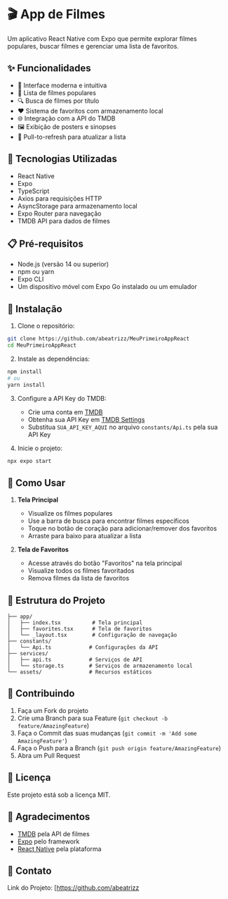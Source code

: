 # 🎬 App de Filmes

Um aplicativo React Native com Expo que permite explorar filmes populares, buscar filmes e gerenciar uma lista de favoritos.

## ✨ Funcionalidades

- 📱 Interface moderna e intuitiva
- 🎯 Lista de filmes populares
- 🔍 Busca de filmes por título
- ❤️ Sistema de favoritos com armazenamento local
- 🌐 Integração com a API do TMDB
- 🖼️ Exibição de posters e sinopses
- 🔄 Pull-to-refresh para atualizar a lista

## 🚀 Tecnologias Utilizadas

- React Native
- Expo
- TypeScript
- Axios para requisições HTTP
- AsyncStorage para armazenamento local
- Expo Router para navegação
- TMDB API para dados de filmes

## 📋 Pré-requisitos

- Node.js (versão 14 ou superior)
- npm ou yarn
- Expo CLI
- Um dispositivo móvel com Expo Go instalado ou um emulador

## 🔧 Instalação

1. Clone o repositório:
```bash
git clone https://github.com/abeatrizz/MeuPrimeiroAppReact
cd MeuPrimeiroAppReact
```

2. Instale as dependências:
```bash
npm install
# ou
yarn install
```

3. Configure a API Key do TMDB:
   - Crie uma conta em [TMDB](https://www.themoviedb.org/signup)
   - Obtenha sua API Key em [TMDB Settings](https://www.themoviedb.org/settings/api)
   - Substitua `SUA_API_KEY_AQUI` no arquivo `constants/Api.ts` pela sua API Key

4. Inicie o projeto:
```bash
npx expo start
```

## 📱 Como Usar

1. **Tela Principal**
   - Visualize os filmes populares
   - Use a barra de busca para encontrar filmes específicos
   - Toque no botão de coração para adicionar/remover dos favoritos
   - Arraste para baixo para atualizar a lista

2. **Tela de Favoritos**
   - Acesse através do botão "Favoritos" na tela principal
   - Visualize todos os filmes favoritados
   - Remova filmes da lista de favoritos

## 🎨 Estrutura do Projeto

```
├── app/
│   ├── index.tsx          # Tela principal
│   ├── favorites.tsx      # Tela de favoritos
│   └── _layout.tsx        # Configuração de navegação
├── constants/
│   └── Api.ts            # Configurações da API
├── services/
│   ├── api.ts            # Serviços de API
│   └── storage.ts        # Serviços de armazenamento local
└── assets/               # Recursos estáticos
```

## 🤝 Contribuindo

1. Faça um Fork do projeto
2. Crie uma Branch para sua Feature (`git checkout -b feature/AmazingFeature`)
3. Faça o Commit das suas mudanças (`git commit -m 'Add some AmazingFeature'`)
4. Faça o Push para a Branch (`git push origin feature/AmazingFeature`)
5. Abra um Pull Request

## 📝 Licença

Este projeto está sob a licença MIT. 

## 🙏 Agradecimentos

- [TMDB](https://www.themoviedb.org/) pela API de filmes
- [Expo](https://expo.dev/) pelo framework
- [React Native](https://reactnative.dev/) pela plataforma

## 📧 Contato

Link do Projeto: [https://github.com/abeatrizz
